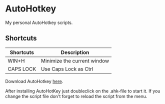AutoHotkey
==========

My personal AutoHotkey scripts.  

Shortcuts  
---------
| Shortcuts  | Description                 |
| ---------  | -----------                 |
| WIN+H      | Minimize the current window |
| CAPS LOCK  | Use Caps Lock as Ctrl       |

Download AutoHotkey [here](http://www.autohotkey.com).  

After installing AutoHotKey just doubleclick on the .ahk-file to start it. If you change the script file don't forget to reload the script from the menu.

